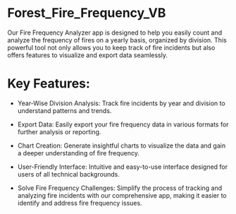 # Forest_Fire_Frequency_VB
Our Fire Frequency Analyzer app is designed to help you easily count and analyze the frequency of fires on a yearly basis, organized by division. This powerful tool not only allows you to keep track of fire incidents but also offers features to visualize and export data seamlessly.
# Key Features:
- Year-Wise Division Analysis: Track fire incidents by year and division to understand patterns and trends.

- Export Data: Easily export your fire frequency data in various formats for further analysis or reporting.

- Chart Creation: Generate insightful charts to visualize the data and gain a deeper understanding of fire frequency.

- User-Friendly Interface: Intuitive and easy-to-use interface designed for users of all technical backgrounds.

- Solve Fire Frequency Challenges: Simplify the process of tracking and analyzing fire incidents with our comprehensive app, making it easier to identify and address fire frequency issues.
